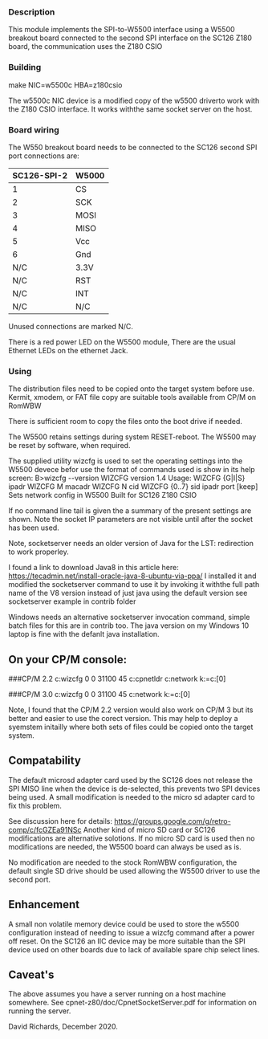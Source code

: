 ### Description
This module implements the SPI-to-W5500 interface
using a W5500 breakout board connected to the second SPI
interface on the SC126 Z180 board, the communication uses
the Z180 CSIO

### Building

 make NIC=w5500c HBA=z180csio

The w5500c NIC device is a modified copy of the w5500 driverto work with the
Z180 CSIO interface. It works withthe same socket server on the host.

### Board wiring

The W550 breakout board needs to be connected to the SC126 second SPI port
connections are:

SC126-SPI-2 | W5000 |
----|-----|
1 | CS|
2 |SCK|
3 |MOSI|
4 |MISO|
5 |Vcc|
6 |Gnd|
N/C |3.3V
N/C |RST|
N/C |INT|
N/C |N/C|
Unused connections are marked N/C.

There is a red power LED on the W5500 module,
There are the usual Ethernet LEDs on the ethernet Jack.

### Using

The distribution files need to be copied onto the target system before use.
Kermit, xmodem, or FAT file copy are suitable tools available from CP/M on RomWBW

There is sufficient room to copy the files onto the boot drive if needed.

The W5500 retains settings during system RESET-reboot.
The W5500 may be reset by software, when required.

The supplied utility wizcfg is used to set the operating settings into the W5500 devece befor use
the format of commands used is show in its help screen:
B>wizcfg --version
WIZCFG version 1.4
Usage: WIZCFG {G|I|S} ipadr
       WIZCFG M macadr
       WIZCFG N cid
       WIZCFG {0..7} sid ipadr port [keep]
Sets network config in W5500
Built for SC126 Z180 CSIO

If no command line tail is given the a summary of the present settings are shown.
Note the socket IP parameters are not visible until after the socket has been used.

Note, socketserver needs an older version of Java for the LST: redirection to work properley.

I found a link to download Java8 in this article here:
https://tecadmin.net/install-oracle-java-8-ubuntu-via-ppa/
I installed it and modified the socketserver command to use it by invoking it
withthe full path name of the V8 version instead of just java using the default version
see socketserver example in contrib folder

Windows needs an alternative socketserver invocation command, simple batch files for this are in contrib too.
The java version on my Windows 10 laptop is fine with the defanlt java installation.

## On your CP/M console:
###CP/M 2.2
c:wizcfg 0 0 <host ip address> 31100 45
c:cpnetldr
c:network k:=c:[0]

###CP/M 3.0
c:wizcfg 0 0 <host ip address> 31100 45
c:network k:=c:[0]

Note, I found that the CP/M 2.2 version would also work on CP/M 3 but its better and easier to use the corect version.
This may help to deploy a syemstem initailly where both sets of files could be copied onto the target system.

## Compatability

The default microsd adapter card used by the SC126 does not release the SPI MISO line when the device
is de-selected, this prevents two SPI devices being used. A small modification is needed to the
micro sd adapter card to fix this problem.

See discussion here for details:
https://groups.google.com/g/retro-comp/c/fcGZEa91NSc
Another kind of micro SD card or SC126 modifications are alternative solotions.
If no micro SD card is used then no modifications are needed, the W5500 board can always be used as is.

No modification are needed to the stock RomWBW configuration, the default single SD drive should
be used allowing the W5500 driver to use the second port.

## Enhancement

A small non volatile memory device could be used to store the w5500 configuration
instead of needing to issue a wizcfg command after a power off reset. On the SC126
an IIC device may be more suitable than the SPI device used on other boards due to
lack of available spare chip select lines.

## Caveat's

The above assumes you have a server running on a host machine somewhere.
See cpnet-z80/doc/CpnetSocketServer.pdf for information on running the
server.

David Richards, December 2020.
